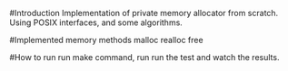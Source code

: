 #Introduction
Implementation of private memory allocator from scratch. Using POSIX interfaces, and some algorithms. 

#Implemented memory methods
malloc
realloc
free


#How to run
run make command, run run the test and watch the results.

